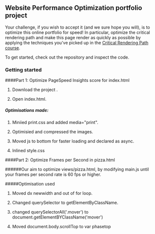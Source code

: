 ## Website Performance Optimization portfolio project

Your challenge, if you wish to accept it (and we sure hope you will), is to optimize this online portfolio for speed! In particular, optimize the critical rendering path and make this page render as quickly as possible by applying the techniques you've picked up in the [Critical Rendering Path course](https://www.udacity.com/course/ud884).

To get started, check out the repository and inspect the code.

### Getting started

####Part 1: Optimize PageSpeed Insights score for index.html

1. Download the project .

2. Open index.html.

##### Optimisations made:

1. Miniied print.css and added media="print".

2. Optimisied and compressed the images.

3. Moved js to bottom for faster loading and declared as async.

4. Inlined style.css

####Part 2: Optimize Frames per Second in pizza.html

######Our aim to optimize views/pizza.html, by modifying main.js until your frames per second rate is 60 fps or higher.

#####Optimisation used

1. Moved dx newwidth and out of for loop.

2. Changed querySelector to getElementByClassName.

3. changed querySelectorAll('.mover') to document.getElementBYClassName('mover')

4. Moved document.body.scrollTop to var phasetop
